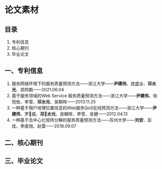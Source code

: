 # 论文素材

## 目录

1. 专利信息
2. 核心期刊
3. 毕业论文



## 一、专利信息

1) 服务网络环境下的服务质量预测方法——浙江大学——**尹建伟**、庞盛业、**邓水光**、郑邦鹏——2021.06.04
2) 基于服务领域的Web Service 服务质量预测方法——浙江大学——**尹建伟**、徐悦甡、李莹、**邓水光**、吴朝晖——2013.11.25
3) 一种基于用户地理位置信息的Web服务QoS在线预测方法——浙江大学——**尹建伟**、罗􏰋威、**邓􏰌水光**、吴朝晖、李莹、吴健——2012.04.13
4) 一种基于去中心化矩阵分解的服务质量预测方法——苏州大学——**刘安**、彭佳、李直旭、赵雷——2018.09.07



## 二、核心期刊





## 三、毕业论文

